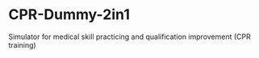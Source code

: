 # CPR-Dummy-2in1
Simulator for medical skill practicing and qualification improvement (CPR training) 
